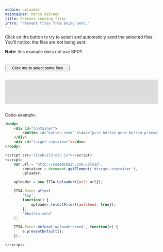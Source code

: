```yaml
---
module: uploader
maintainer: Marco Asbreuk
title: Prevent sending files
intro: "Prevent files from being sent."
---
```


<style type="text/css">
    #container {
        margin: 2em 0;
        min-height: 2em;
    }
    #container button {
        margin-top: 0.5em;
        min-width: 16em;
    }
    #target-container {
        margin: 2em 0;
        padding: 1em;
        min-height: 3.6em;
        background-color: #ddd;
    }
</style>

Click on the button to try to select and automaticly send the selected files. You'll notice: the files are not being sent.

**Note:** this example does not use SPDY.

<div id="container">
    <button id="button-send" class="pure-button pure-button-primary pure-button-bordered">Click me to select some files</button>
</div>
<div id="target-container"></div>

Code-example:

```html
<body>
    <div id="container">
        <button id="button-send" class="pure-button pure-button-primary pure-button-bordered">Click me to select some files</button>
    </div>
    <div id="target-container"></div>
</body>
```

```js
<script src="itsabuild-min.js"></script>
<script>
    var url = 'http://somedomain.com.upload',
        container = document.getElement('#target-container'),
        uploader;

    uploader = new ITSA.Uploader({url: url});

    ITSA.Event.after(
        'tap',
        function() {
            uploader.selectFiles({autoSend: true});
        },
        '#button-send'
    );

    ITSA.Event.before('uploader:send', function(e) {
        e.preventDefault();
    });

</script>
```

<script src="../../dist/itsabuild-min.js"></script>
<script>
    var url = 'http://somedomain.com.upload',
        container = document.getElement('#target-container'),
        uploader;

    uploader = new ITSA.Uploader({url: url});

    ITSA.Event.after(
        'tap',
        function() {
            uploader.selectFiles({autoSend: true});
        },
        '#button-send'
    );

    ITSA.Event.before('uploader:send', function(e) {
        e.preventDefault();
    });

</script>